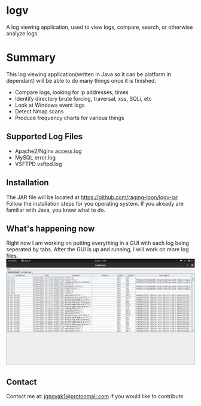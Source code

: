 # logv
A log viewing application, used to view logs, compare, search, or otherwise analyze logs.

# Summary
This log viewing application(written in Java so it can be platform in dependant) will be able to do many things once it is finished.
  - Compare logs, looking for ip addresses, times
  - Identify directory brute forcing, traversal, xss, SQLi, etc
  - Look at Windows event logs
  - Detect Nmap scans
  - Produce frequency charts for various things

## Supported Log Files
  - Apache2/Nginx access.log
  - MySQL error.log
  - VSFTPD vsftpd.log

## Installation
The JAR file will be located at https://github.com/raging-loon/logv-jar
Follow the installation steps for you operating system. 
If you already are familiar with Java, you know what to do.
## What's happening now
Right now I am working on putting everything in a GUI with each log being seperated by tabs. After the GUI is up and running, I will work on more log files.
![](https://github.com/raging-loon/logv/blob/main/screenshots/screenshot1.png)
## Contact
Contact me at: jgnovak1@protonmail.com if you would like to contribute
  